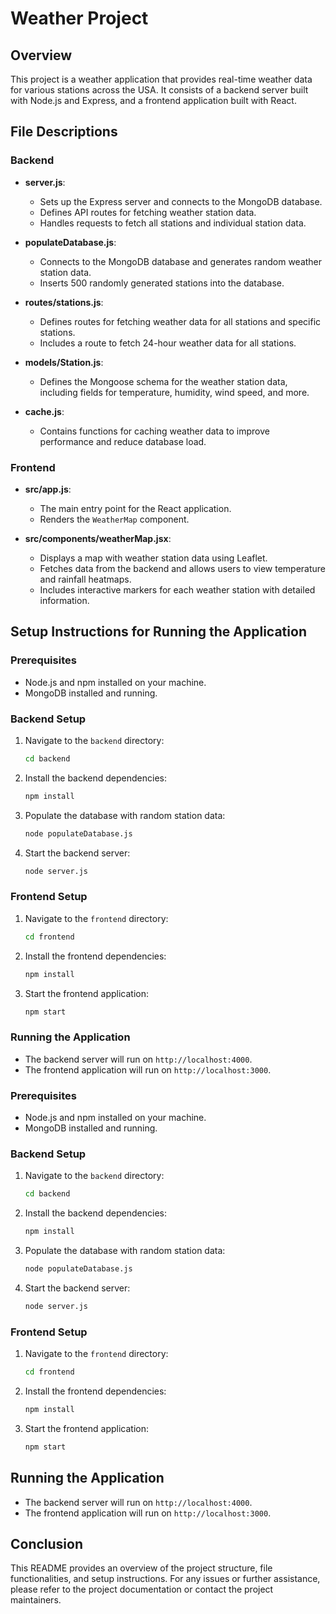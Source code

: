 # Weather Project

## Overview
This project is a weather application that provides real-time weather data for various stations across the USA. It consists of a backend server built with Node.js and Express, and a frontend application built with React.

## File Descriptions

### Backend

- **server.js**: 
  - Sets up the Express server and connects to the MongoDB database.
  - Defines API routes for fetching weather station data.
  - Handles requests to fetch all stations and individual station data.

- **populateDatabase.js**: 
  - Connects to the MongoDB database and generates random weather station data.
  - Inserts 500 randomly generated stations into the database.

- **routes/stations.js**: 
  - Defines routes for fetching weather data for all stations and specific stations.
  - Includes a route to fetch 24-hour weather data for all stations.

- **models/Station.js**: 
  - Defines the Mongoose schema for the weather station data, including fields for temperature, humidity, wind speed, and more.

- **cache.js**: 
  - Contains functions for caching weather data to improve performance and reduce database load.

### Frontend

- **src/app.js**: 
  - The main entry point for the React application.
  - Renders the `WeatherMap` component.

- **src/components/weatherMap.jsx**: 
  - Displays a map with weather station data using Leaflet.
  - Fetches data from the backend and allows users to view temperature and rainfall heatmaps.
  - Includes interactive markers for each weather station with detailed information.

## Setup Instructions for Running the Application

### Prerequisites
- Node.js and npm installed on your machine.
- MongoDB installed and running.

### Backend Setup
1. Navigate to the `backend` directory:
   ```bash
   cd backend
   ```
2. Install the backend dependencies:
   ```bash
   npm install
   ```
3. Populate the database with random station data:
   ```bash
   node populateDatabase.js
   ```
4. Start the backend server:
   ```bash
   node server.js
   ```

### Frontend Setup
1. Navigate to the `frontend` directory:
   ```bash
   cd frontend
   ```
2. Install the frontend dependencies:
   ```bash
   npm install
   ```
3. Start the frontend application:
   ```bash
   npm start
   ```

### Running the Application
- The backend server will run on `http://localhost:4000`.
- The frontend application will run on `http://localhost:3000`.

### Prerequisites
- Node.js and npm installed on your machine.
- MongoDB installed and running.

### Backend Setup
1. Navigate to the `backend` directory:
   ```bash
   cd backend
   ```
2. Install the backend dependencies:
   ```bash
   npm install
   ```
3. Populate the database with random station data:
   ```bash
   node populateDatabase.js
   ```
4. Start the backend server:
   ```bash
   node server.js
   ```

### Frontend Setup
1. Navigate to the `frontend` directory:
   ```bash
   cd frontend
   ```
2. Install the frontend dependencies:
   ```bash
   npm install
   ```
3. Start the frontend application:
   ```bash
   npm start
   ```

## Running the Application
- The backend server will run on `http://localhost:4000`.
- The frontend application will run on `http://localhost:3000`.

## Conclusion
This README provides an overview of the project structure, file functionalities, and setup instructions. For any issues or further assistance, please refer to the project documentation or contact the project maintainers.
